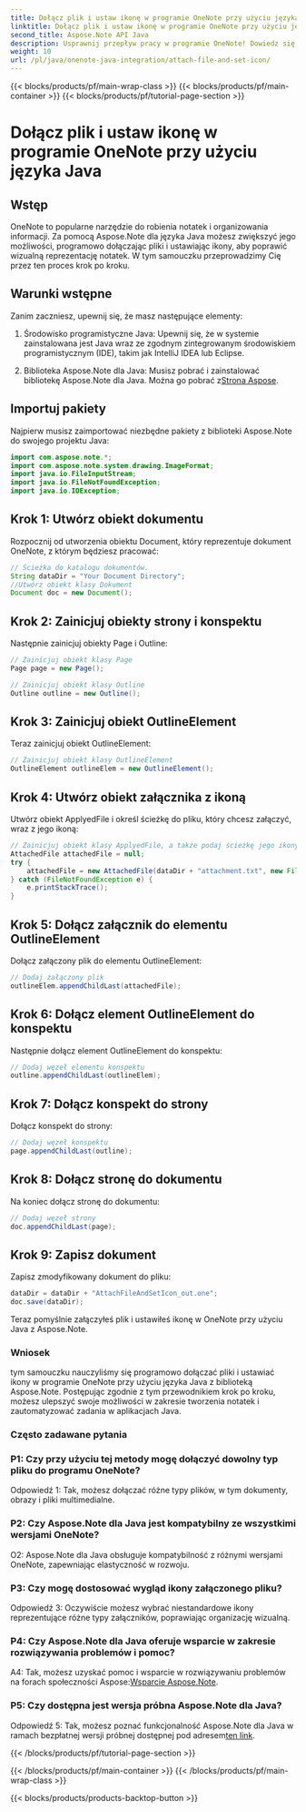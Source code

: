 ```yaml
---
title: Dołącz plik i ustaw ikonę w programie OneNote przy użyciu języka Java
linktitle: Dołącz plik i ustaw ikonę w programie OneNote przy użyciu języka Java
second_title: Aspose.Note API Java
description: Usprawnij przepływ pracy w programie OneNote! Dowiedz się, jak dołączać pliki i programowo dostosowywać ikony w Javie za pomocą Aspose.Note. Łatwe kroki i kod w zestawie! #OneNote #Java #Aspose
weight: 10
url: /pl/java/onenote-java-integration/attach-file-and-set-icon/
---
```


{{< blocks/products/pf/main-wrap-class >}}
{{< blocks/products/pf/main-container >}}
{{< blocks/products/pf/tutorial-page-section >}}

# Dołącz plik i ustaw ikonę w programie OneNote przy użyciu języka Java

## Wstęp

OneNote to popularne narzędzie do robienia notatek i organizowania informacji. Za pomocą Aspose.Note dla języka Java możesz zwiększyć jego możliwości, programowo dołączając pliki i ustawiając ikony, aby poprawić wizualną reprezentację notatek. W tym samouczku przeprowadzimy Cię przez ten proces krok po kroku.

## Warunki wstępne

Zanim zaczniesz, upewnij się, że masz następujące elementy:

1. Środowisko programistyczne Java: Upewnij się, że w systemie zainstalowana jest Java wraz ze zgodnym zintegrowanym środowiskiem programistycznym (IDE), takim jak IntelliJ IDEA lub Eclipse.
   
2.  Biblioteka Aspose.Note dla Java: Musisz pobrać i zainstalować bibliotekę Aspose.Note dla Java. Można go pobrać z[Strona Aspose](https://releases.aspose.com/note/java/).

## Importuj pakiety

Najpierw musisz zaimportować niezbędne pakiety z biblioteki Aspose.Note do swojego projektu Java:

```java
import com.aspose.note.*;
import com.aspose.note.system.drawing.ImageFormat;
import java.io.FileInputStream;
import java.io.FileNotFoundException;
import java.io.IOException;
```

## Krok 1: Utwórz obiekt dokumentu

Rozpocznij od utworzenia obiektu Document, który reprezentuje dokument OneNote, z którym będziesz pracować:

```java
// Ścieżka do katalogu dokumentów.
String dataDir = "Your Document Directory";
//Utwórz obiekt klasy Dokument
Document doc = new Document();
```

## Krok 2: Zainicjuj obiekty strony i konspektu

Następnie zainicjuj obiekty Page i Outline:

```java
// Zainicjuj obiekt klasy Page
Page page = new Page();

// Zainicjuj obiekt klasy Outline
Outline outline = new Outline();
```

## Krok 3: Zainicjuj obiekt OutlineElement

Teraz zainicjuj obiekt OutlineElement:

```java
// Zainicjuj obiekt klasy OutlineElement
OutlineElement outlineElem = new OutlineElement();
```

## Krok 4: Utwórz obiekt załącznika z ikoną

Utwórz obiekt ApplyedFile i określ ścieżkę do pliku, który chcesz załączyć, wraz z jego ikoną:

```java
// Zainicjuj obiekt klasy ApplyedFile, a także podaj ścieżkę jego ikony
AttachedFile attachedFile = null;
try {
    attachedFile = new AttachedFile(dataDir + "attachment.txt", new FileInputStream(dataDir  + "icon.jpg"), ImageFormat.getJpeg());
} catch (FileNotFoundException e) {
    e.printStackTrace();
}
```

## Krok 5: Dołącz załącznik do elementu OutlineElement

Dołącz załączony plik do elementu OutlineElement:

```java
// Dodaj załączony plik
outlineElem.appendChildLast(attachedFile);
```

## Krok 6: Dołącz element OutlineElement do konspektu

Następnie dołącz element OutlineElement do konspektu:

```java
// Dodaj węzeł elementu konspektu
outline.appendChildLast(outlineElem);
```

## Krok 7: Dołącz konspekt do strony

Dołącz konspekt do strony:

```java
// Dodaj węzeł konspektu
page.appendChildLast(outline);
```

## Krok 8: Dołącz stronę do dokumentu

Na koniec dołącz stronę do dokumentu:

```java
// Dodaj węzeł strony
doc.appendChildLast(page);
```

## Krok 9: Zapisz dokument

Zapisz zmodyfikowany dokument do pliku:

```java
dataDir = dataDir + "AttachFileAndSetIcon_out.one";
doc.save(dataDir);
```

Teraz pomyślnie załączyłeś plik i ustawiłeś ikonę w OneNote przy użyciu Java z Aspose.Note.

### Wniosek

tym samouczku nauczyliśmy się programowo dołączać pliki i ustawiać ikony w programie OneNote przy użyciu języka Java z biblioteką Aspose.Note. Postępując zgodnie z tym przewodnikiem krok po kroku, możesz ulepszyć swoje możliwości w zakresie tworzenia notatek i zautomatyzować zadania w aplikacjach Java.

### Często zadawane pytania

### P1: Czy przy użyciu tej metody mogę dołączyć dowolny typ pliku do programu OneNote?

Odpowiedź 1: Tak, możesz dołączać różne typy plików, w tym dokumenty, obrazy i pliki multimedialne.

### P2: Czy Aspose.Note dla Java jest kompatybilny ze wszystkimi wersjami OneNote?

O2: Aspose.Note dla Java obsługuje kompatybilność z różnymi wersjami OneNote, zapewniając elastyczność w rozwoju.

### P3: Czy mogę dostosować wygląd ikony załączonego pliku?

Odpowiedź 3: Oczywiście możesz wybrać niestandardowe ikony reprezentujące różne typy załączników, poprawiając organizację wizualną.

### P4: Czy Aspose.Note dla Java oferuje wsparcie w zakresie rozwiązywania problemów i pomoc?

 A4: Tak, możesz uzyskać pomoc i wsparcie w rozwiązywaniu problemów na forach społeczności Aspose:[Wsparcie Aspose.Note](https://forum.aspose.com/c/note/28).

### P5: Czy dostępna jest wersja próbna Aspose.Note dla Java?

Odpowiedź 5: Tak, możesz poznać funkcjonalność Aspose.Note dla Java w ramach bezpłatnej wersji próbnej dostępnej pod adresem[ten link](https://releases.aspose.com/).

{{< /blocks/products/pf/tutorial-page-section >}}

{{< /blocks/products/pf/main-container >}}
{{< /blocks/products/pf/main-wrap-class >}}

{{< blocks/products/products-backtop-button >}}
